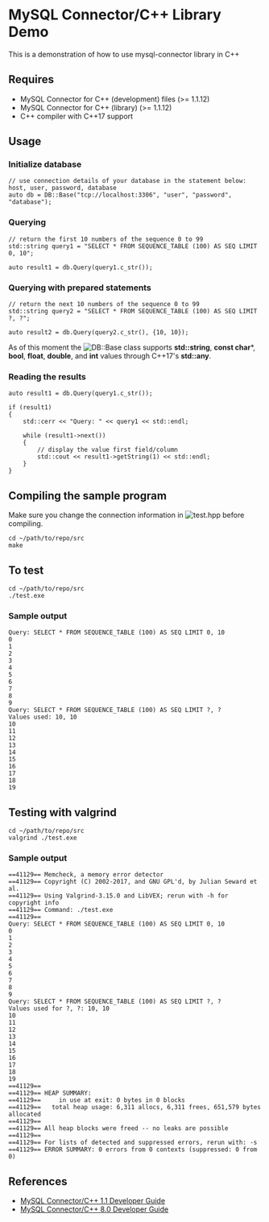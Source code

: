 # MySQL Connector/C++ Library Demo

This is a demonstration of how to use mysql-connector library in C++

## Requires

- MySQL Connector for C++ (development) files (>= 1.1.12)
- MySQL Connector for C++ (library) (>= 1.1.12)
- C++ compiler with C++17 support

## Usage

### Initialize database

```
// use connection details of your database in the statement below: host, user, password, database
auto db = DB::Base("tcp://localhost:3306", "user", "password", "database");
```

### Querying

```
// return the first 10 numbers of the sequence 0 to 99
std::string query1 = "SELECT * FROM SEQUENCE_TABLE (100) AS SEQ LIMIT 0, 10";

auto result1 = db.Query(query1.c_str());
```

### Querying with prepared statements

```
// return the next 10 numbers of the sequence 0 to 99
std::string query2 = "SELECT * FROM SEQUENCE_TABLE (100) AS SEQ LIMIT ?, ?";

auto result2 = db.Query(query2.c_str(), {10, 10});
```

As of this moment the ![DB::Base](src/db.hpp/) class supports **std::string**, **const char***, **bool**, **float**, **double**, and **int** values through C++17's **std::any**.

### Reading the results

```
auto result1 = db.Query(query1.c_str());

if (result1)
{
    std::cerr << "Query: " << query1 << std::endl;

    while (result1->next())
    {
        // display the value first field/column
        std::cout << result1->getString(1) << std::endl;
    }
}
```

## Compiling the sample program

Make sure you change the connection information in ![test.hpp](src/test.cpp/) before compiling.

```
cd ~/path/to/repo/src
make
```

## To test

```
cd ~/path/to/repo/src
./test.exe
```

### Sample output

```
Query: SELECT * FROM SEQUENCE_TABLE (100) AS SEQ LIMIT 0, 10
0
1
2
3
4
5
6
7
8
9
Query: SELECT * FROM SEQUENCE_TABLE (100) AS SEQ LIMIT ?, ?
Values used: 10, 10
10
11
12
13
14
15
16
17
18
19
```

## Testing with valgrind

```
cd ~/path/to/repo/src
valgrind ./test.exe
```

### Sample output

```
==41129== Memcheck, a memory error detector
==41129== Copyright (C) 2002-2017, and GNU GPL'd, by Julian Seward et al.
==41129== Using Valgrind-3.15.0 and LibVEX; rerun with -h for copyright info
==41129== Command: ./test.exe
==41129==
Query: SELECT * FROM SEQUENCE_TABLE (100) AS SEQ LIMIT 0, 10
0
1
2
3
4
5
6
7
8
9
Query: SELECT * FROM SEQUENCE_TABLE (100) AS SEQ LIMIT ?, ?
Values used for ?, ?: 10, 10
10
11
12
13
14
15
16
17
18
19
==41129== 
==41129== HEAP SUMMARY:
==41129==     in use at exit: 0 bytes in 0 blocks
==41129==   total heap usage: 6,311 allocs, 6,311 frees, 651,579 bytes allocated
==41129== 
==41129== All heap blocks were freed -- no leaks are possible
==41129== 
==41129== For lists of detected and suppressed errors, rerun with: -s
==41129== ERROR SUMMARY: 0 errors from 0 contexts (suppressed: 0 from 0)
```

## References

- [MySQL Connector/C++ 1.1 Developer Guide](https://dev.mysql.com/doc/connector-cpp/1.1/en/)
- [MySQL Connector/C++ 8.0 Developer Guide](https://dev.mysql.com/doc/connector-cpp/8.0/en/)